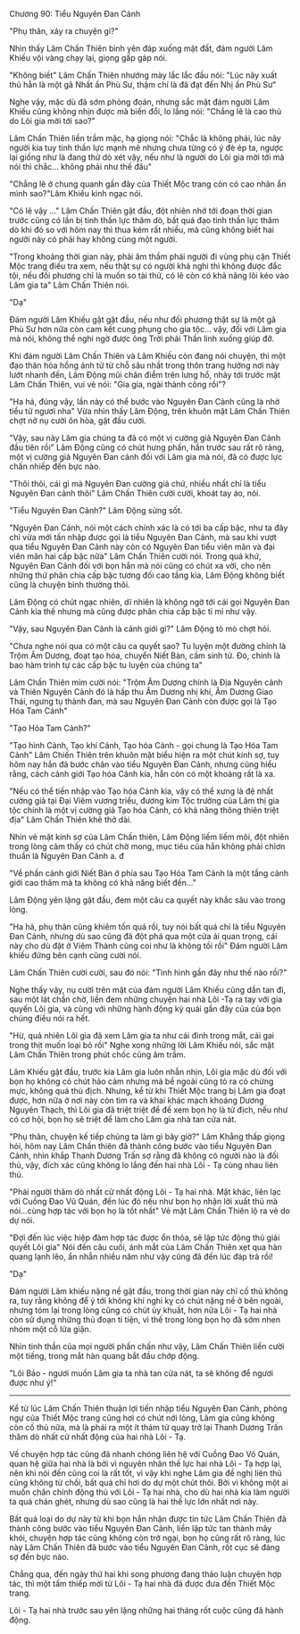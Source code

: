 




Chương 90: Tiểu Nguyên Đan Cảnh


"Phụ thân, xảy ra chuyện gì?"

Nhìn thấy Lâm Chấn Thiên bình yên đáp xuống mặt đất, đám người Lâm Khiếu vội vàng chạy lại, giọng gấp gáp nói.

"Không biết" Lâm Chấn Thiên nhướng mày lắc lắc đầu nói: "Lúc nãy xuất thủ hẳn là một gã Nhất ấn Phù Sư, thậm chí là đã đạt đến Nhị ấn Phù Sư"

Nghe vậy, mặc dù đã sớm phỏng đoán, nhưng sắc mặt đám người Lâm Khiếu cũng không nhịn được mà biến đổi, lo lắng nói: "Chẳng lẽ là cao thủ do Lôi gia mời tới sao?"

Lâm Chấn Thiên liền trầm mặc, hạ giọng nói: "Chắc là không phải, lúc nãy người kia tuy tinh thần lực mạnh mẽ nhưng chưa từng có ý đè ép ta, ngược lại giống như là đang thử dò xét vậy, nếu như là người do Lôi gia mời tới mà nói thì chắc… không phải như thế đâu"

"Chẳng lẽ ở chung quanh gần đây của Thiết Mộc trang còn có cao nhân ẩn mình sao?"Lâm Khiếu kinh ngạc nói.

"Có lẽ vậy …" Lâm Chấn Thiên gật đầu, đột nhiên nhớ tới đoạn thời gian trước cũng có lần bị tinh thần lực thăm dò, bất quá đạo tinh thần lực thăm dò khi đó so với hôm nay thì thua kém rất nhiều, mà cũng không biết hai người này có phải hay không cùng một người.

"Trong khoảng thời gian này, phải âm thầm phái người đi vùng phụ cận Thiết Mộc trang điều tra xem, nếu thật sự có người khả nghi thì không được đắc tội, nếu đối phương chỉ là muốn so tài thử, có lẽ còn có khả năng lôi kéo vào Lâm gia ta" Lâm Chấn Thiên nói.

"Dạ"

Đám người Lâm Khiếu gật gật đầu, nếu như đối phương thật sự là một gã Phù Sư hơn nữa còn cam kết cung phụng cho gia tộc… vậy, đối với Lâm gia mà nói, không thể nghi ngờ được ông Trời phái Thần linh xuống giúp đỡ.

Khi đám người Lâm Chấn Thiên và Lâm Khiếu còn đang nói chuyện, thì một đạo thân hỏa hồng ảnh tử từ chỗ sâu nhất trong thôn trang hướng nơi này lướt nhanh đến, Lâm Động mũi chân điểm trên lưng hổ, nhảy tới trước mặt Lâm Chấn Thiên, vui vẻ nói: "Gia gia, ngài thành công rồi"?

"Ha hả, đúng vậy, lần này có thể bước vào Nguyên Đan Cảnh cũng là nhờ tiểu tử ngươi nha" Vừa nhìn thấy Lâm Động, trên khuôn mặt Lâm Chấn Thiên chợt nở nụ cười ôn hòa, gật đầu cười.

"Vậy, sau này Lâm gia chúng ta đã có một vị cường giả Nguyên Đan Cảnh đầu tiên rồi" Lâm Động cũng có chút hưng phấn, hắn trước sau rất rõ ràng, một vị cường giả Nguyên Đan cảnh đối với Lâm gia mà nói, đã có được lực chấn nhiếp đến bực nào.

"Thôi thôi, cái gì mà Nguyên Đan cường giả chứ, nhiều nhất chỉ là tiểu Nguyên Đan cảnh thôi" Lâm Chấn Thiên cười cười, khoát tay áo, nói.

"Tiểu Nguyên Đan Cảnh?" Lâm Động sửng sốt.

"Nguyên Đan Cảnh, nói một cách chính xác là có tới ba cấp bậc, như ta đây chỉ vừa mới tấn nhập được gọi là tiểu Nguyên Đan Cảnh, mà sau khi vượt qua tiểu Nguyên Đan Cảnh này còn có Nguyên Đan tiểu viên mãn và đại viên mãn hai cấp bậc nữa" Lâm Chấn Thiên cười nói. Trong quá khứ, Nguyên Đan Cảnh đối với bọn hắn mà nói cũng có chút xa vời, cho nên những thứ phân chia cấp bậc tương đối cao tầng kia, Lâm Động không biết cũng là chuyện bình thường thôi.

Lâm Động có chút ngạc nhiên, dĩ nhiên là không ngờ tới cái gọi Nguyên Đan Cảnh kia thế nhưng mà cũng được phân chia cấp bậc tỉ mỉ như vậy.

"Vậy, sau Nguyên Đan Cảnh là cảnh giới gì?" Lâm Động tò mò chợt hỏi.

"Chưa nghe nói qua có một câu ca quyết sao? Tu luyện một đường chính là Trộm Âm Dương, đoạt tạo hóa, chuyển Niết Bàn, cầm sinh tử. Đó, chính là bao hàm trình tự các cấp bậc tu luyện của chúng ta"

Lâm Chấn Thiên mỉm cười nói: "Trộm Âm Dương chính là Địa Nguyên cảnh và Thiên Nguyên Cảnh đó là hấp thu Âm Dương nhị khí, Âm Dương Giao Thái, ngưng tụ thành đan, mà sau Nguyên Đan Cảnh còn được gọi là Tạo Hóa Tam Cảnh"

"Tạo Hóa Tam Cảnh?"

"Tạo hình Cảnh, Tạo khí Cảnh, Tạo hóa Cảnh - gọi chung là Tạo Hóa Tam Cảnh" Lâm Chiến Thiên trên khuôn mặt biểu hiện ra một chút kính sợ, tuy hôm nay hắn đã bước chân vào tiểu Nguyên Đan Cảnh, nhưng cũng hiểu rằng, cách cảnh giới Tạo hóa Cảnh kia, hẳn còn có một khoảng rất là xa.

"Nếu có thể tiến nhập vào Tạo hóa Cảnh kia, vậy có thể xưng là đệ nhất cường giả tại Đại Viêm vương triều, đương kim Tộc trưởng của Lâm thị gia tộc chính là một vị cường giả Tạo hóa Cảnh, có khả năng thông thiên triệt địa" Lâm Chấn Thiên khẽ thở dài.

Nhìn vẻ mặt kính sợ của Lâm Chấn thiên, Lâm Động liếm liếm môi, đột nhiên trong lòng cảm thấy có chút chờ mong, mục tiêu của hắn không phải chỉơn thuần là Nguyên Đan Cảnh a. đ

"Về phần cảnh giới Niết Bàn ở phía sau Tạo Hóa Tam Cảnh là một tầng cảnh giới cao thâm mà ta không có khả năng biết đến…"

Lâm Động yên lặng gật đầu, đem một câu ca quyết này khắc sâu vào trong lòng.

"Ha hả, phụ thân cũng khiêm tốn quá rồi, tuy nói bất quá chỉ là tiểu Nguyên Đan Cảnh, nhưng dù sao cũng đã đột phá qua một cửa ải quan trọng, cái này cho dù đặt ở Viêm Thành cũng coi như là không tồi rồi" Đám người Lâm khiếu đứng bên cạnh cũng cười nói.

Lâm Chấn Thiên cười cười, sau đó nói: "Tình hình gần đây như thế nào rồi?"

Nghe thấy vậy, nụ cười trên mặt của đám người Lâm Khiếu cũng dần tan đi, sau một lát chần chờ, liền đem những chuyện hai nhà Lôi -Tạ ra tay với gia quyến Lôi gia, và cùng với những hành động kỳ quái gần đây của của bọn chúng điều nói ra hết.

"Hừ, quả nhiên Lôi gia đã xem Lâm gia ta như cái đinh trong mắt, cái gai trong thịt muốn loại bỏ rồi" Nghe xong những lời Lâm Khiếu nói, sắc mặt Lâm Chấn Thiên trong phút chốc cũng âm trầm.

Lâm Khiếu gật đầu, trước kia Lâm gia luôn nhẫn nhịn, Lôi gia mặc dù đối với bọn họ không có chút hảo cảm nhưng mà bề ngoài cũng tỏ ra có chừng mực, không quá thù địch. Nhưng, kể từ khi Thiết Mộc trang bị Lâm gia đoạt được, hơn nữa ở nơi này còn tìm ra và khai khác mạch khoáng Dương Nguyên Thạch, thì Lôi gia đã triệt triệt để để xem bọn họ là tử địch, nếu như có cơ hội, bọn họ sẽ triệt để làm cho Lâm gia nhà tan cửa nát.

"Phụ thân, chuyện kế tiếp chúng ta làm gì bây giờ?" Lâm Khẳng thấp giọng hỏi, hôm nay Lâm Chấn thiên đã thành công bước vào tiểu Nguyên Đan Cảnh, nhìn khắp Thanh Dương Trấn sợ rằng đã không có người nào là đối thủ, vậy, đích xác cũng không lo lắng đến hai nhà Lôi - Tạ cùng nhau liên thủ.

"Phái người thăm dò nhất cử nhất động Lôi - Tạ hai nhà. Mặt khác, liên lạc với Cuồng Đao Vũ Quán, đến lúc đó nếu như bọn họ nhận lời xuất thủ mà nói…cùng hợp tác với bọn họ là tốt nhất" Vẻ mặt Lâm Chấn Thiên lộ ra vẻ do dự nói.

"Đợi đến lúc việc hiệp đàm hợp tác được ổn thỏa, sẽ lập tức động thủ giải quyết Lôi gia" Nói đến câu cuối, ánh mắt của Lâm Chấn Thiên xẹt qua hàn quang lạnh lẽo, ẩn nhẫn nhiều năm như vậy cũng đã đến lúc đáp trả rồi!

"Dạ"

Đám người Lâm khiếu nặng nề gật đầu, trong thời gian này chỉ cố thủ không ra, tuy rằng không để ý tới không khí nghi kỵ có chút nặng nề ở bên ngoài, nhưng tóm lại trong lòng cũng có chút ủy khuất, hơn nữa Lôi - Tạ hai nhà còn sử dụng những thủ đoạn ti tiện, vì thế trong lòng bọn họ đã sớm nhen nhóm một cỗ lửa giận.

Nhìn tinh thần của mọi người phấn chấn như vậy, Lâm Chấn Thiên liền cười một tiếng, trong mắt hàn quang bắt đầu chớp động.

"Lôi Báo - ngươi muốn Lâm gia ta nhà tan cửa nát, ta sẽ không để ngươi được như ý!"

***

Kể từ lúc Lâm Chấn Thiên thuận lợi tiến nhập tiểu Nguyên Đan Cảnh, phòng ngự của Thiết Mộc trang cũng hơi có chút nới lỏng, Lâm gia cũng không còn cố thủ nữa, mà là phái ra một ít thám tử quay trở lại Thanh Dương Trấn thăm dò nhất cử nhất động của hai nhà Lôi - Tạ.

Về chuyện hợp tác cũng đã nhanh chóng liên hệ với Cuồng Đao Võ Quán, quan hệ giữa hai nhà là bởi vì nguyên nhân thế lực hai nhà Lôi - Tạ hợp lại, nên khi nói đến cũng coi là rất tốt, vì vậy khi nghe Lâm gia đề nghị liên thủ cũng không từ chối, bất quá chỉ hơi do dự một chút thôi. Bởi vì không một ai muốn chân chính động thủ với Lôi - Tạ hai nhà, cho dù hai nhà kia làm người ta quá chán ghét, nhưng dù sao cũng là hai thế lực lớn nhất nơi này.

Bất quá loại do dự này từ khi bọn hắn nhận được tin tức Lâm Chấn Thiên đã thành công bước vào tiểu Nguyên Đan Cảnh, liền lập tức tan thành mây khói, chuyện hợp tác cũng không còn trở ngại, bọn họ cũng rất rõ ràng, lúc này Lâm Chấn Thiên đã bước vào tiểu Nguyên Đan Cảnh, rốt cục sẽ đáng sợ đến bực nào.

Chẳng qua, đến ngày thứ hai khi song phương đang thảo luận chuyện hợp tác, thì một tấm thiếp mời từ Lôi - Tạ hai nhà đã được đưa đến Thiết Mộc trang.

Lôi - Tạ hai nhà trước sau yên lặng những hai tháng rốt cuộc cũng đã hành động.




